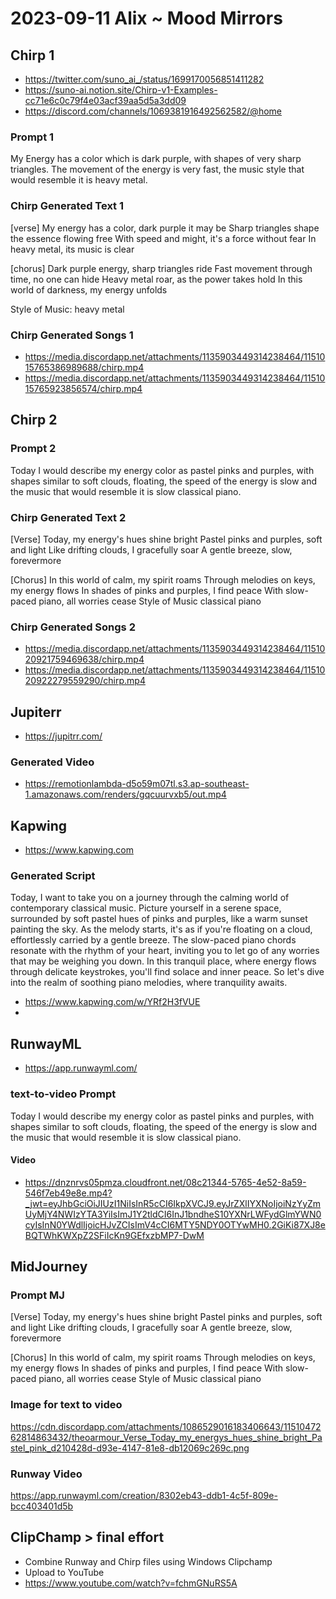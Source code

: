 # 2023-09-11 Alix ~ Mood Mirrors


## Chirp 1

* https://twitter.com/suno_ai_/status/1699170056851411282
* https://suno-ai.notion.site/Chirp-v1-Examples-cc71e6c0c79f4e03acf39aa5d5a3dd09
* https://discord.com/channels/1069381916492562582/@home


### Prompt 1

My Energy has a color which is dark purple, with shapes of very sharp triangles. The movement of the energy is very fast, the music style that would resemble it is heavy metal.

### Chirp Generated Text 1

[verse]
My energy has a color, dark purple it may be
Sharp triangles shape the essence flowing free
With speed and might, it's a force without fear
In heavy metal, its music is clear

[chorus]
Dark purple energy, sharp triangles ride
Fast movement through time, no one can hide
Heavy metal roar, as the power takes hold
In this world of darkness, my energy unfolds

Style of Music: heavy metal


### Chirp Generated Songs 1

* https://media.discordapp.net/attachments/1135903449314238464/1151015765386989688/chirp.mp4
* https://media.discordapp.net/attachments/1135903449314238464/1151015765923856574/chirp.mp4

## Chirp 2

### Prompt 2

Today I would describe my energy color as pastel pinks and purples, with shapes similar to soft clouds, floating, the speed of the energy is slow and the music that would resemble it is slow classical piano.

### Chirp Generated Text 2

[Verse]
Today, my energy's hues shine bright
Pastel pinks and purples, soft and light
Like drifting clouds, I gracefully soar
A gentle breeze, slow, forevermore

[Chorus]
In this world of calm, my spirit roams
Through melodies on keys, my energy flows
In shades of pinks and purples, I find peace
With slow-paced piano, all worries cease
Style of Music
classical piano

### Chirp Generated Songs 2

* https://media.discordapp.net/attachments/1135903449314238464/1151020921759469638/chirp.mp4
* https://media.discordapp.net/attachments/1135903449314238464/1151020922279559290/chirp.mp4


## Jupiterr

* https://jupitrr.com/

### Generated Video

* https://remotionlambda-d5o59m07tl.s3.ap-southeast-1.amazonaws.com/renders/gqcuurvxb5/out.mp4


## Kapwing

* https://www.kapwing.com

### Generated Script

Today, I want to take you on a journey through the calming world of contemporary classical music. Picture yourself in a serene space, surrounded by soft pastel hues of pinks and purples, like a warm sunset painting the sky. As the melody starts, it's as if you're floating on a cloud, effortlessly carried by a gentle breeze. The slow-paced piano chords resonate with the rhythm of your heart, inviting you to let go of any worries that may be weighing you down. In this tranquil place, where energy flows through delicate keystrokes, you'll find solace and inner peace. So let's dive into the realm of soothing piano melodies, where tranquility awaits.

* https://www.kapwing.com/w/YRf2H3fVUE
*


## RunwayML

* https://app.runwayml.com/

### text-to-video Prompt

Today I would describe my energy color as pastel pinks and purples, with shapes similar to soft clouds, floating, the speed of the energy is slow and the music that would resemble it is slow classical piano.

#### Video

* https://dnznrvs05pmza.cloudfront.net/08c21344-5765-4e52-8a59-546f7eb49e8e.mp4?_jwt=eyJhbGciOiJIUzI1NiIsInR5cCI6IkpXVCJ9.eyJrZXlIYXNoIjoiNzYyZmUyMjY4NWIzYTA3YiIsImJ1Y2tldCI6InJ1bndheS10YXNrLWFydGlmYWN0cyIsInN0YWdlIjoicHJvZCIsImV4cCI6MTY5NDY0OTYwMH0.2GiKi87XJ8eBQTWhKWXpZ2SFiIcKn9GEfxzbMP7-DwM


## MidJourney

### Prompt MJ


[Verse]
Today, my energy's hues shine bright
Pastel pinks and purples, soft and light
Like drifting clouds, I gracefully soar
A gentle breeze, slow, forevermore

[Chorus]
In this world of calm, my spirit roams
Through melodies on keys, my energy flows
In shades of pinks and purples, I find peace
With slow-paced piano, all worries cease
Style of Music
classical piano

### Image for text to video

https://cdn.discordapp.com/attachments/1086529016183406643/1151047262814863432/theoarmour_Verse_Today_my_energys_hues_shine_bright_Pastel_pink_d210428d-d93e-4147-81e8-db12069c269c.png


### Runway Video

https://app.runwayml.com/creation/8302eb43-ddb1-4c5f-809e-bcc403401d5b


## ClipChamp > final effort

* Combine Runway and Chirp files using Windows Clipchamp
* Upload to YouTube
* https://www.youtube.com/watch?v=fchmGNuRS5A

